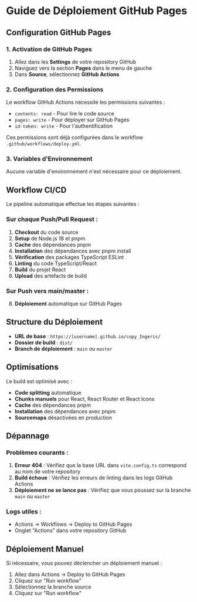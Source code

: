 # Guide de Déploiement GitHub Pages

## Configuration GitHub Pages

### 1. Activation de GitHub Pages

1. Allez dans les **Settings** de votre repository GitHub
2. Naviguez vers la section **Pages** dans le menu de gauche
3. Dans **Source**, sélectionnez **GitHub Actions**

### 2. Configuration des Permissions

Le workflow GitHub Actions nécessite les permissions suivantes :
- `contents: read` - Pour lire le code source
- `pages: write` - Pour déployer sur GitHub Pages
- `id-token: write` - Pour l'authentification

Ces permissions sont déjà configurées dans le workflow `.github/workflows/deploy.yml`.

### 3. Variables d'Environnement

Aucune variable d'environnement n'est nécessaire pour ce déploiement.

## Workflow CI/CD

Le pipeline automatique effectue les étapes suivantes :

### Sur chaque Push/Pull Request :
1. **Checkout** du code source
2. **Setup** de Node.js 18 et pnpm
3. **Cache** des dépendances pnpm
4. **Installation** des dépendances avec pnpm install
5. **Vérification** des packages TypeScript ESLint
6. **Linting** du code TypeScript/React
7. **Build** du projet React
8. **Upload** des artefacts de build

### Sur Push vers main/master :
8. **Déploiement** automatique sur GitHub Pages

## Structure du Déploiement

- **URL de base** : `https://[username].github.io/copy_Ingeris/`
- **Dossier de build** : `dist/`
- **Branch de déploiement** : `main` ou `master`

## Optimisations

Le build est optimisé avec :
- **Code splitting** automatique
- **Chunks manuels** pour React, React Router et React Icons
- **Cache** des dépendances pnpm
- **Installation** des dépendances avec pnpm
- **Sourcemaps** désactivées en production

## Dépannage

### Problèmes courants :

1. **Erreur 404** : Vérifiez que la base URL dans `vite.config.ts` correspond au nom de votre repository
2. **Build échoue** : Vérifiez les erreurs de linting dans les logs GitHub Actions
3. **Déploiement ne se lance pas** : Vérifiez que vous poussez sur la branche `main` ou `master`

### Logs utiles :
- Actions → Workflows → Deploy to GitHub Pages
- Onglet "Actions" dans votre repository GitHub

## Déploiement Manuel

Si nécessaire, vous pouvez déclencher un déploiement manuel :
1. Allez dans Actions → Deploy to GitHub Pages
2. Cliquez sur "Run workflow"
3. Sélectionnez la branche source
4. Cliquez sur "Run workflow" 